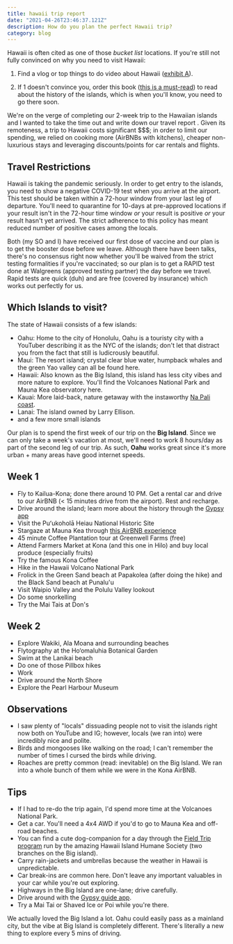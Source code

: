 ```yaml
---
title: hawaii trip report 
date: "2021-04-26T23:46:37.121Z"
description: How do you plan the perfect Hawaii trip?
category: blog
---
```


Hawaii is often cited as one of those *bucket list* locations. If you're still not fully convinced on why you need to visit Hawaii: 

1. Find a vlog or top things to do video about Hawaii ([exhibit A](https://www.youtube.com/watch?v=7mpqkHLyi-A)). 

2. If 1 doesn't convince you, order this book ([this is a must-read](https://www.goodreads.com/book/show/44451059-hawaii-the-big-island-revealed)) to read about the history of the islands, which is when you'll know, you need to go there soon.

We're on the verge of completing our 2-week trip to the Hawaiian islands and I wanted to take the time out and write down our travel report . Given its remoteness, a trip to Hawaii costs significant $$$; in order to limit our spending, we relied on cooking more (AirBNBs with kitchens), cheaper non-luxurious stays and leveraging discounts/points for car rentals and flights.

## Travel Restrictions

Hawaii is taking the pandemic seriously. In order to get entry to the islands, you need to show a negative COVID-19 test when you arrive at the airport. This test should be taken within a 72-hour window from your last leg of departure. You'll need to quarantine for 10-days at pre-approved locations if your result isn't in the 72-hour time window *or* your result is positive *or* your result hasn't yet arrived. The strict adherence to this policy has meant reduced number of positive cases among the locals. 

Both (my SO and I) have received our first dose of vaccine and our plan is to get the booster dose before we leave. Although there have been talks, there's no consensus right now whether you'll be waived from the strict testing formalities if you're vaccinated; so our plan is to get a RAPID test done at Walgreens (approved testing partner) the day before we travel. Rapid tests are quick (duh) and are free (covered by insurance) which works out perfectly for us.

## Which Islands to visit?

The state of Hawaii consists of a few islands: 

- Oahu: Home to the city of Honolulu, Oahu is a touristy city with a YouTuber describing it as the NYC of the islands; don't let that distract you from the fact that still is ludicrously beautiful. 
- Maui: The resort island; crystal clear blue water, humpback whales and the green Yao valley can all be found here.
- Hawaii: Also known as the Big Island, this island has less city vibes and more nature to explore. You'll find the Volcanoes National Park and Mauna Kea observatory here.
- Kauai: More laid-back, nature getaway with the instaworthy [Na Pali coast](https://www.kauai.com/napali-coast).
- Lanai: The island owned by Larry Ellison.
- and a few more small islands

Our plan is to spend the first week of our trip on the **Big Island**. Since we can only take a week's vacation at most, we'll need to work 8 hours/day as part of the second leg of our trip. As such, **Oahu** works great since it's more urban + many areas have good internet speeds.

## Week 1

- Fly to Kailua-Kona; done  there around 10 PM. Get a rental car and drive to our AirBNB (< 15 minutes drive from the airport). Rest and recharge.
- Drive around the island; learn more about the history through the [Gypsy app](https://gypsyguide.com/tour/big-island-hawaii/)
- Visit the Puʻukoholā Heiau National Historic Site
- Stargaze at Mauna Kea through [this AirBNB experience](https://www.airbnb.com/experiences/232756?guests=1&adults=1&s=67&unique_share_id=cc229562-e8be-49ac-b0f3-d4c09495bcec)
- 45 minute Coffee Plantation tour at Greenwell Farms (free)
- Attend Farmers Market at Kona (and this one in Hilo) and buy local produce (especially fruits)
- Try the famous Kona Coffee
- Hike in the Hawaii Volcano National Park
- Frolick in the Green Sand beach at Papakolea (after doing the hike) and the Black Sand beach at Punalu'u
- Visit Waipio Valley and the Polulu Valley lookout
- Do some snorkelling
- Try the Mai Tais at Don's

## Week 2

- Explore Wakiki, Ala Moana and surrounding beaches
- Flytography at the Ho‘omaluhia Botanical Garden
- Swim at the Lanikai beach
- Do one of those Pillbox hikes
- Work
- Drive around the North Shore
- Explore the Pearl Harbour Museum

## Observations

- I saw plenty of "locals" dissuading people not to visit the islands right now both on YouTube and IG; however, locals (we ran into) were incredibly nice and polite.
- Birds and mongooses like walking on the road; I can't remember the number of times I cursed the birds while driving.
- Roaches are pretty common (read: inevitable) on the Big Island. We ran into a whole bunch of them while we were in the Kona AirBNB.

## Tips

- If I had to re-do the trip again, I'd spend more time at the Volcanoes National Park.
- Get a car. You'll need a 4x4 AWD if you'd to go to Mauna Kea and off-road beaches.
- You can find a cute dog-companion for a day through the [Field Trip program](http://hihs.org/adoption/dogs) run by the amazing Hawaii Island Humane Society (two branches on the Big island).
- Carry rain-jackets and umbrellas because the weather in Hawaii is unpredictable.
- Car break-ins are common here. Don't leave any important valuables in your car while you're out exploring.
- Highways in the Big Island are one-lane; drive carefully.
- Drive around with the [Gypsy guide app](https://gypsyguide.com/).
- Try a Mai Tai or Shaved Ice or Poi while you're there.

We actually loved the Big Island a lot. Oahu could easily pass as a mainland city, but the vibe at Big Island is completely different. There's literally a new thing to explore every 5 mins of driving. 